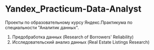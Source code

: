 # Yandex_Practicum-Data-Analyst
Проекты по образовательному курсу Яндекс.Практикума по специальности "Аналитик данных".

1. Предобработка данных (Research of Borrowers' Reliability)
2. Исследовательский анализ данных (Real Estate Listings Research)
